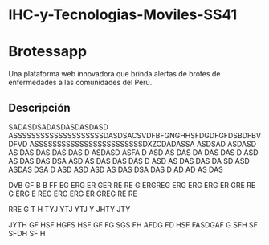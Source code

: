 # IHC-y-Tecnologias-Moviles-SS41
# Brotessapp

Una plataforma web innovadora que brinda alertas de brotes de enfermedades a las comunidades del Perú.

## Descripción

SADASDSADASDASDASDASD
ASSSSSSSSSSSSSSSSSSSSDASDSACSVDFBFGNGHHSFDGDFGFDSBDFBVDFVD
ASSSSSSSSSSSSSSSSSSSSSSSSDXZCDADASSA
ASDSAD
ASDASD
AS
DAS
DAS
DAS
DAS
D
ASDASD
ASFA
D
ASD
AS
DAS
DA
DAS
DAS
D
ASD
AS
DAS
DAS
DSA
ASD
AS
DAS
DAS
DAS
D
ASD
AS
DAS
DAS
DA
SD
ASD
ASDAS
DSA
D
ASD
ASD
ASD
AS
DAS
DSA
DAS
D
AD
AD
AS
DAS


DVB GF
B
B
FF
EG
ERG
ER
GER
RE
RE
G
ERGREG
ERG
ERG
ERG
ER
GRE
RE
G
ERG
E
REG
ERG
ERG
ER
GREG
RE
RE

RRE
G
T
H
TYJ
YTJ
YTJ
Y
JHTY
JTY

JYTH
GF
HSF
HGFS
HSF
GF
FG
SGS
FH
AFDG
FD
HSF
FASDGAF
G
SFH
SF
SFDH
SF
H
